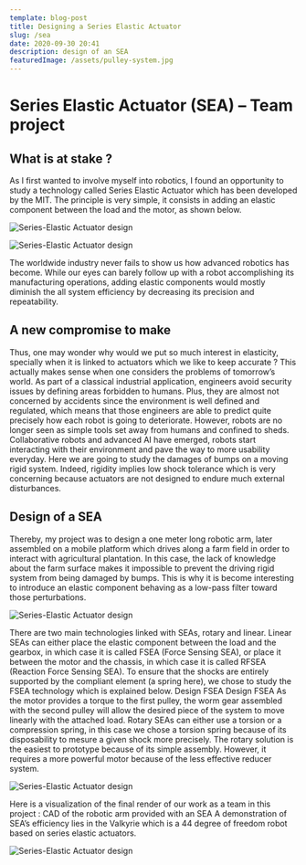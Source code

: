 ```yaml
---
template: blog-post
title: Designing a Series Elastic Actuator
slug: /sea
date: 2020-09-30 20:41
description: design of an SEA
featuredImage: /assets/pulley-system.jpg
---
```

<!--StartFragment-->

# Series Elastic Actuator (SEA) – Team project

## What is at stake ?

As I first wanted to involve myself into robotics, I found an opportunity to study a technology called Series Elastic Actuator which has been developed by the MIT. The principle is very simple, it consists in adding an elastic component between the load and the motor, as shown below.

![Series-Elastic Actuator design](/assets/sea-principle.jpg)

![Series-Elastic Actuator design](/assets/pulley-system.jpg)

The worldwide industry never fails to show us how advanced robotics has become. While our eyes can barely follow up with a robot accomplishing its manufacturing operations, adding elastic components would mostly diminish the all system efficiency by decreasing its precision and repeatability.

## A new compromise to make

Thus, one may wonder why would we put so much interest in elasticity, specially when it is linked to actuators which we like to keep accurate ? This actually makes sense when one considers the problems of tomorrow’s world. As part of a classical industrial application, engineers avoid security issues by defining areas forbidden to humans. Plus, they are almost not concerned by accidents since the environment is well defined and regulated, which means that those engineers are able to predict quite precisely how each robot is going to deteriorate. However, robots are no longer seen as simple tools set away from humans and confined to sheds. Collaborative robots and advanced AI have emerged, robots start interacting with their environment and pave the way to more usability everyday. Here we are going to study the damages of bumps on a moving rigid system. Indeed, rigidity implies low shock tolerance which is very concerning because actuators are not designed to endure much external disturbances.

## Design of a SEA

Thereby, my project was to design a one meter long robotic arm, later assembled on a mobile platform which drives along a farm field in order to interact with agricultural plantation. In this case, the lack of knowledge about the farm surface makes it impossible to prevent the driving rigid system from being damaged by bumps. This is why it is become interesting to introduce an elastic component behaving as a low-pass filter toward those perturbations.

![Series-Elastic Actuator design](/assets/farm.jpg)

There are two main technologies linked with SEAs, rotary and linear. Linear SEAs can either place the elastic component between the load and the gearbox, in which case it is called FSEA (Force Sensing SEA), or place it between the motor and the chassis, in which case it is called RFSEA (Reaction Force Sensing SEA). To ensure that the shocks are entirely supported by the compliant element (a spring here), we chose to study the FSEA technology which is explained below. Design FSEA Design FSEA As the motor provides a torque to the first pulley, the worm gear assembled with the second pulley will allow the desired piece of the system to move linearly with the attached load. Rotary SEAs can either use a torsion or a compression spring, in this case we chose a torsion spring because of its disposability to mesure a given shock more precisely. The rotary solution is the easiest to prototype because of its simple assembly. However, it requires a more powerful motor because of the less effective reducer system.

![Series-Elastic Actuator design](/assets/pulley-system.jpg)

Here is a visualization of the final render of our work as a team in this project : CAD of the robotic arm provided with an SEA A demonstration of SEA’s efficiency lies in the Valkyrie which is a 44 degree of freedom robot based on series elastic actuators. 

![Series-Elastic Actuator design](/assets/sea_system.jpg)

<!--EndFragment-->